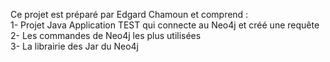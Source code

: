Ce projet est préparé par Edgard Chamoun et comprend : <br />
1- Projet Java Application TEST qui connecte au Neo4j et créé une requête <br />
2- Les commandes de Neo4j les plus utilisées <br />
3- La librairie des Jar du Neo4j
